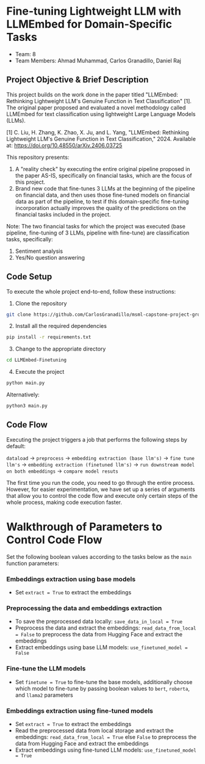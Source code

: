 # Fine-tuning Lightweight LLM with LLMEmbed for Domain-Specific Tasks
* Team: 8
* Team Members: Ahmad Muhammad, Carlos Granadillo, Daniel Raj

## Project Objective & Brief Description
This project builds on the work done in the paper titled "LLMEmbed: Rethinking Lightweight LLM's Genuine Function in Text Classification" [1]. The original paper proposed and evaluated a novel methodology called LLMEmbed for text classification using lightweight Large Language Models (LLMs).

[1] C. Liu, H. Zhang, K. Zhao, X. Ju, and L. Yang, "LLMEmbed: Rethinking Lightweight LLM's Genuine Function in Text Classification," 2024. Available at: https://doi.org/10.48550/arXiv.2406.03725

This repository presents:
1. A "reality check" by executing the entire original pipeline proposed in the paper AS-IS, specifically on financial tasks, which are the focus of this project.
2. Brand new code that fine-tunes 3 LLMs at the beginning of the pipeline on financial data, and then uses those fine-tuned models on financial data as part of the pipeline, to test if this domain-specific fine-tuning incorporation actually improves the quality of the predictions on the financial tasks included in the project.

Note: The two financial tasks for which the project was executed (base pipeline, fine-tuning of 3 LLMs, pipeline with fine-tune) are classification tasks, specifically:
1. Sentiment analysis
2. Yes/No question answering



## Code Setup
To execute the whole project end-to-end, follow these instructions:
1. Clone the repository
```bash
git clone https://github.com/CarlosGranadillo/msml-capstone-project-group8.git
```

2. Install all the required dependencies
```bash
pip install -r requirements.txt
```

3. Change to the appropriate directory
```bash
cd LLMEmbed-Finetuning
```

4. Execute the project
```bash
python main.py
```
Alternatively:
```bash
python3 main.py
```

## Code Flow
Executing the project triggers a job that performs the following steps by default:

`dataload` -> `preprocess` -> `embedding extraction (base llm's)` -> `fine tune llm's` -> `embedding extraction (finetuned llm's)` -> `run downstream model on both embeddings` -> `compare model resuts`

The first time you run the code, you need to go through the entire process. However, for easier experimentation, we have set up a series of arguments that allow you to control the code flow and execute only certain steps of the whole process, making code execution faster.

# Walkthrough of Parameters to Control Code Flow
Set the following boolean values according to the tasks below as the `main` function parameters:

### Embeddings extraction using base models
* Set `extract = True` to extract the embeddings

### Preprocessing the data and embeddings extraction
* To save the preprocessed data locally: `save_data_in_local = True`
* Preprocess the data and extract the embeddings: `read_data_from_local = False` to preprocess the data from Hugging Face and extract the embeddings
* Extract embeddings using base LLM models: `use_finetuned_model = False`

### Fine-tune the LLM models
* Set `finetune = True` to fine-tune the base models, additionally choose which model to fine-tune by passing boolean values to `bert`, `roberta`, and `llama2` parameters

### Embeddings extraction using fine-tuned models
* Set `extract = True` to extract the embeddings
* Read the preprocessed data from local storage and extract the embeddings: `read_data_from_local = True` else `False` to preprocess the data from Hugging Face and extract the embeddings
* Extract embeddings using fine-tuned LLM models: `use_finetuned_model = True`

